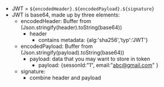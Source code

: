 - JWT = `${encodedHeader}.${encodedPayload}.${signature}`
- JWT is base64, made up by three elements:
  - encodedHeader: Buffer from (Json.stringify(header).toString(base64))
    - header
      - contains metadata: {alg:'sha256','typ':'JWT'}
  - encodedPayload: Buffer from (Json.stringify(payload).toString(base64))
    - payload: data that you may want to store in token
      - payload: {sessonId:"1", email:"abc@gmail.com" }
  - signature:
    - combine header and payload

